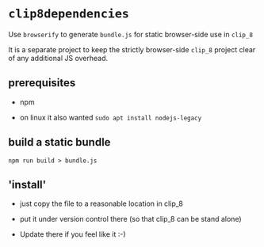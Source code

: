 
`clip8dependencies`
===================

Use `browserify` to generate `bundle.js` for static browser-side use in `clip_8`

It is a separate project to keep the strictly browser-side `clip_8` project clear of any additional JS overhead.

prerequisites
-------------

+ npm

+ on linux it also wanted
```sudo apt install nodejs-legacy```


build a static bundle
---------------------

```npm run build > bundle.js```

'install'
---------

+ just copy the file to a reasonable location in clip_8

+ put it under version control there (so that clip_8 can be stand alone)

+ Update there if you feel like it :-)
